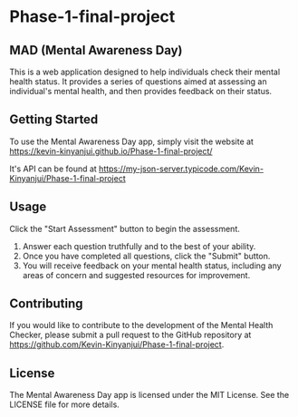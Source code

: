 # Phase-1-final-project
## MAD (Mental Awareness Day)

This is a web application designed to help individuals check their mental health status. It provides a series of questions aimed at assessing an individual's mental health, and then provides feedback on their status.

## Getting Started
To use the Mental Awareness Day app, simply visit the website at https://kevin-kinyanjui.github.io/Phase-1-final-project/

It's API can be found at https://my-json-server.typicode.com/Kevin-Kinyanjui/Phase-1-final-project

## Usage
Click the "Start Assessment" button to begin the assessment.
1. Answer each question truthfully and to the best of your ability.
2. Once you have completed all questions, click the "Submit" button.
3. You will receive feedback on your mental health status, including any areas of concern and suggested resources for improvement.

## Contributing
If you would like to contribute to the development of the Mental Health Checker, please submit a pull request to the GitHub repository at https://github.com/Kevin-Kinyanjui/Phase-1-final-project.

## License
The Mental Awareness Day app is licensed under the MIT License. See the LICENSE file for more details.





